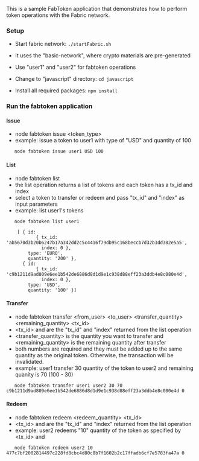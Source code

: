 
This is a sample FabToken application that demonstrates how to perform token operations
with the Fabric network.

### Setup
* Start fabric network: `./startFabric.sh`
 * It uses the "basic-network", where crypto materials are pre-generated
 * Use "user1" and "user2" for fabtoken operations

* Change to "javascript" directory: `cd javascript`

* Install all required packages: `npm install`

### Run the fabtoken application

#### Issue
* node fabtoken issue <username> <token_type> <quantity>
* example: issue a token to user1 with type of "USD" and quantity of 100

```
   node fabtoken issue user1 USD 100
```

#### List
* node fabtoken list <username>
* the list operation returns a list of tokens and each token has a tx_id and index
* select a token to transfer or redeem and pass "tx_id" and "index" as input parameters
* example: list user1's tokens

```
   node fabtoken list user1

    [ { id:
           { tx_id: 'ab5670d3b20b6247b17a342dd2c5c4416f79db95c168beccb7d32b3dd382e5a5',
             index: 0 },
        type: 'EURO',
        quantity: '200' },
      { id:
           { tx_id: 'c9b1211d9ad809e6ee1b542de6886d8d1d9e1c938d88eff23a3ddb4e8c080e4d',
             index: 0 },
        type: 'USD',
        quantity: '100' }]
```

#### Transfer
* node fabtoken transfer <from_user> <to_user> <transfer_quantity> <remaining_quantity> <tx\_id> <index>
* <tx\_id> and <index> are the "tx\_id" and "index" returned from the list operation
* <transfer_quantity> is the quantity you want to transfer and <remaining_quantity> is the remaining quantity after transfer
* both numbers are required and they must be added up to the same quantity as the original token. Otherwise, the transaction will be invalidated.
* example: user1 transfer 30 quantity of the token to user2 and remaining quanity is 70 (100 - 30)
```
   node fabtoken transfer user1 user2 30 70 c9b1211d9ad809e6ee1b542de6886d8d1d9e1c938d88eff23a3ddb4e8c080e4d 0
```

#### Redeem
* node fabtoken redeem <username> <redeem\_quantity> <tx\_id> <index>
* <tx\_id> and <index> are the "tx\_id" and "index" returned from the list operation
* example: user2 redeems "10" quantity of the token as specified by <tx\_id> and <index>

```
   node fabtoken redeem user2 10 477c7bf2002814497c228fd8cbc4d80c8b7f1602b2c17ffadb6cf7e5783fa47a 0
```

